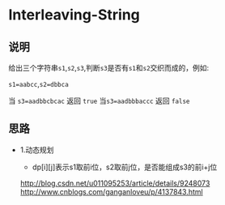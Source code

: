 # Interleaving-String

## 说明

给出三个字符串`s1`,`s2`,`s3`,判断`s3`是否有`s1`和`s2`交织而成的，例如:

`s1=aabcc`,`s2=dbbca`

当 `s3=aadbbcbcac` 返回 `true`
当`s3=aadbbbaccc` 返回 `false`

## 思路

- 1.动态规划
	* dp[i][j]表示s1取前i位，s2取前j位，是否能组成s3的前i+j位
	
	http://blog.csdn.net/u011095253/article/details/9248073
	http://www.cnblogs.com/ganganloveu/p/4137843.html
